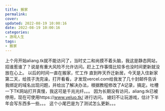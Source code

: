 ```yaml
---
title: 搬家
permalink: 
cover: 
updated: 2022-08-19 10:00:16
date: 2022-08-19 10:00:16
categories: 
- 游戏人生
tags: 
- 搬家
---
```

上个月开始aliang.tk就不能访问了，当时丈二和尚摸不着头脑，我这是静态网站，招谁惹谁了？说是有重大风险不允许访问。赶上工作事情比较多也没时间更新就没放在心上。
以后的时间一直在搬家，忙工作
直到昨天乔迁新居，今天是入住新家第二天，给孩子洗完澡，打开看看，才发现vercel.com给我发了几十封邮件告诉我绑定的域名出现问题，并给出了解决办法，根据教程修改了A记录，搞定。吐槽一下TK网站打开真慢，我这可是千兆光纤。。。
因为长期没有访问，aliang.tk已被停用，现在可使用https://www.yeluo.tk/  进行访问。
媳妇不让玩游戏，估计下半年会写东西多一些。。。
这个小尾巴是为了测试怎么更新。。。
